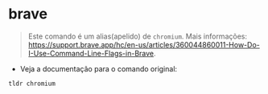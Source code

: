 # brave

> Este comando é um alias(apelido) de `chromium`.
> Mais informações: <https://support.brave.app/hc/en-us/articles/360044860011-How-Do-I-Use-Command-Line-Flags-in-Brave>.

- Veja a documentação para o comando original:

`tldr chromium`
